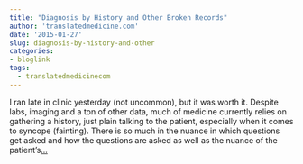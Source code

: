 ```yaml
---
title: "Diagnosis by History and Other Broken Records"
author: 'translatedmedicine.com'
date: '2015-01-27'
slug: diagnosis-by-history-and-other
categories:
- bloglink
tags:
  - translatedmedicinecom
---
```


I ran late in clinic yesterday (not uncommon), but it was worth it. Despite labs, imaging and a ton of other data, much of medicine currently relies on gathering a history, just plain talking to the patient, especially when it comes to syncope (fainting). There is so much in the nuance in which questions get asked and how the questions are asked as well as the nuance of the patient’s[... <i class="fas fa-external-link-alt"></i>](https://translatedmedicine.netlify.com/post/diagnosis-by-history-and-other-broken-records/)

